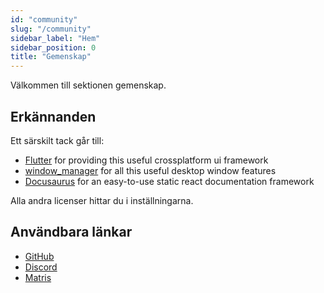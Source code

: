 ```yaml
---
id: "community"
slug: "/community"
sidebar_label: "Hem"
sidebar_position: 0
title: "Gemenskap"
---
```


Välkommen till sektionen gemenskap.

## Erkännanden

Ett särskilt tack går till:

* [Flutter](https://github.com/flutter/flutter) for providing this useful crossplatform ui framework
* [window_manager](https://github.com/leanflutter/window_manager) for all this useful desktop window features
* [Docusaurus](https://github.com/facebook/docusaurus) for an easy-to-use static react documentation framework

Alla andra licenser hittar du i inställningarna.

## Användbara länkar

* [GitHub](https://github.com/LinwoodDev/Butterfly)
* [Discord](https://go.linwood.dev/discord)
* [Matris](https://go.linwood.dev/matrix)
